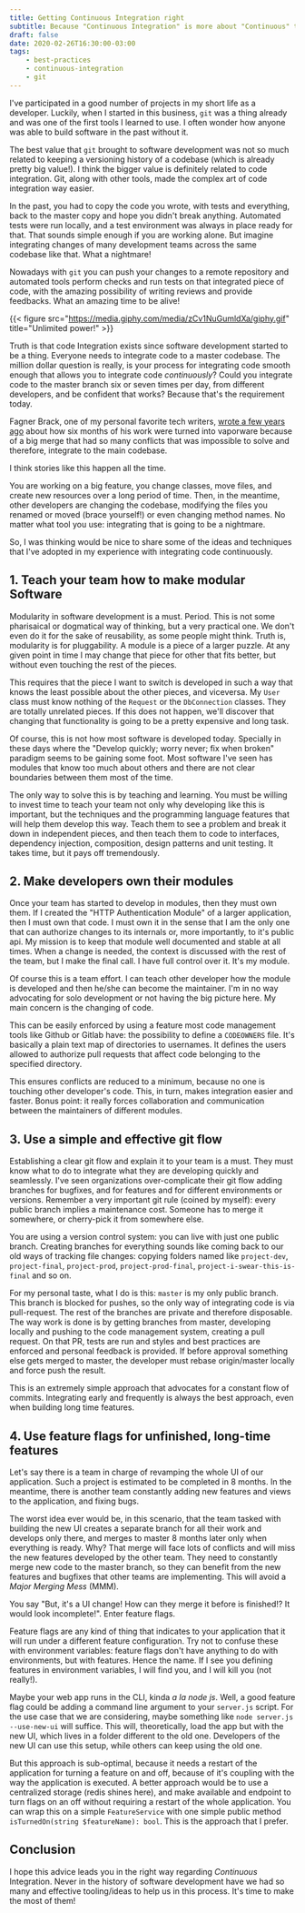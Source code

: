 ```yaml
---
title: Getting Continuous Integration right
subtitle: Because "Continuous Integration" is more about "Continuous" than "Integration"
draft: false
date: 2020-02-26T16:30:00-03:00
tags:
    - best-practices
    - continuous-integration
    - git
---
```


I've participated in a good number of projects in my short life as a developer. Luckily, when I started in this business, `git` was a thing already and was one of the first tools I learned to use. I often wonder how anyone was able to build software in the past without it.

The best value that `git` brought to software development was not so much related to keeping a versioning history of a codebase (which is already pretty big value!). I think the bigger value is definitely related to code integration. Git, along with other tools, made the complex art of code integration way easier.

In the past, you had to copy the code you wrote, with tests and everything, back to the master copy and hope you didn't break anything. Automated tests were run locally, and a test environment was always in place ready for that. That sounds simple enough if you are working alone. But imagine integrating changes of many development teams across the same codebase like that. What a nightmare!

Nowadays with `git` you can push your changes to a remote repository and automated tools perform checks and run tests on that integrated piece of code, with the amazing possibility of writing reviews and provide feedbacks. What an amazing time to be alive!

{{< figure src="https://media.giphy.com/media/zCv1NuGumldXa/giphy.gif" title="Unlimited power!" >}}

Truth is that code Integration exists since software development started to be a thing. Everyone needs to integrate code to a master codebase. The million dollar question is really, is your process for integrating code smooth enough that allows you to integrate code *continuously*? Could you integrate code to the master branch six or seven times per day, from different developers, and be confident that works? Because that's the requirement today.

Fagner Brack, one of my personal favorite tech writers, [wrote a few years ago][brack-merge-post] about how six months of his work were turned into vaporware because of a big merge that had so many conflicts that was impossible to solve and therefore, integrate to the main codebase.

I think stories like this happen all the time. 

You are working on a big feature, you change classes, move files, and create new resources over a long period of time. Then, in the meantime, other developers are changing the codebase, modifying the files you renamed or moved (brace yourself!) or even changing method names. No matter what tool you use: integrating that is going to be a nightmare.

So, I was thinking would be nice to share some of the ideas and techniques that I've adopted in my experience with integrating code continuously.

## 1. Teach your team how to make modular Software

Modularity in software development is a must. Period. This is not some pharisaical or dogmatical way of thinking, but a very practical one. We don't even do it for the sake of reusability, as some people might think. Truth is, modularity is for pluggability. A module is a piece of a larger puzzle. At any given point in time I may change that piece for other that fits better, but without even touching the rest of the pieces.

This requires that the piece I want to switch is developed in such a way that knows the least possible about the other pieces, and viceversa. My `User` class must know nothing of the `Request` or the `DbConnection` classes. They are totally unrelated pieces. If this does not happen, we'll discover that changing that functionality is going to be a pretty expensive and long task.

Of course, this is not how most software is developed today. Specially in these days where the "Develop quickly; worry never; fix when broken" paradigm seems to be gaining some foot. Most software I've seen has modules that know too much about others and there are not clear boundaries between them most of the time.

The only way to solve this is by teaching and learning. You must be willing to invest time to teach your team not only why developing like this is important, but the techniques and the programming language features that will help them develop this way. Teach them to see a problem and break it down in independent pieces, and then teach them to code to interfaces, dependency injection, composition, design patterns and unit testing. It takes time, but it pays off tremendously.

## 2. Make developers own their modules

Once your team has started to develop in modules, then they must own them. If I created the "HTTP Authentication Module" of a larger application, then I must own that code. I must own it in the sense that I am the only one that can authorize changes to its internals or, more importantly, to it's public api. My mission is to keep that module well documented and stable at all times. When a change is needed, the context is discussed with the rest of the team, but I make the final call. I have full control over it. It's my module.

Of course this is a team effort. I can teach other developer how the module is developed and then he/she can become the maintainer. I'm in no way advocating for solo development or not having the big picture here. My main concern is the changing of code.

This can be easily enforced by using a feature most code management tools like Github or Gitlab have: the possibility to define a `CODEOWNERS` file. It's basically a plain text map of directories to usernames. It defines the users allowed to authorize pull requests that affect code belonging to the specified directory.

This ensures conflicts are reduced to a minimum, because no one is touching other developer's code. This, in turn, makes integration easier and faster. Bonus point: it really forces collaboration and communication between the maintainers of different modules.

## 3. Use a simple and effective git flow

Establishing a clear git flow and explain it to your team is a must. They must know what to do to integrate what they are developing quickly and seamlessly. I've seen organizations over-complicate their git flow adding branches for bugfixes, and for features and for different environments or versions. Remember a very important git rule (coined by myself): every public branch implies a maintenance cost. Someone has to merge it somewhere, or cherry-pick it from somewhere else.

You are using a version control system: you can live with just one public branch. Creating branches for everything sounds like coming back to our old ways of tracking file changes: copying folders named like `project-dev`, `project-final`, `project-prod`, `project-prod-final`, `project-i-swear-this-is-final` and so on.

For my personal taste, what I do is this: `master` is my only public branch. This branch is blocked for pushes, so the only way of integrating code is via pull-request. The rest of the branches are private and therefore disposable. The way work is done is by getting branches from master, developing locally and pushing to the code management system, creating a pull request. On that PR, tests are run and styles and best practices are enforced and personal feedback is provided. If before approval something else gets merged to master, the developer must rebase origin/master locally and force push the result.

This is an extremely simple approach that advocates for a constant flow of commits. Integrating early and frequently is always the best approach, even when building long time features.

## 4. Use feature flags for unfinished, long-time features

Let's say there is a team in charge of revamping the whole UI of our application. Such a project is estimated to be completed in 8 months. In the meantime, there is another team constantly adding new features and views to the application, and fixing bugs.

The worst idea ever would be, in this scenario, that the team tasked with building the new UI creates a separate branch for all their work and develops only there, and merges to master 8 months later only when everything is ready. Why? That merge will face lots of conflicts and will miss the new features developed by the other team. They need to constantly merge new code to the master branch, so they can benefit from the new features and bugfixes that other teams are implementing. This will avoid a *Major Merging Mess* (MMM).

You say "But, it's a UI change! How can they merge it before is finished!? It would look incomplete!". Enter feature flags.

Feature flags are any kind of thing that indicates to your application that it will run under a different feature configuration. Try not to confuse these with environment variables: feature flags don't have anything to do with environments, but with features. Hence the name. If I see you defining features in environment variables, I will find you, and I will kill you (not really!).

Maybe your web app runs in the CLI, kinda *a la node js*. Well, a good feature flag could be adding a command line argument to your `server.js` script. For the use case that we are considering, maybe something like `node server.js --use-new-ui` will suffice. This will, theoretically, load the app but with the new UI, which lives in a folder different to the old one. Developers of the new UI can use this setup, while others can keep using the old one.

But this approach is sub-optimal, because it needs a restart of the application for turning a feature on and off, because of it's coupling with the way the application is executed. A better approach would be to use a centralized storage (redis shines here), and make available and endpoint to turn flags on an off without requiring a restart of the whole application. You can wrap this on a simple `FeatureService` with one simple public method `isTurnedOn(string $featureName): bool`. This is the approach that I prefer.

## Conclusion

I hope this advice leads you in the right way regarding *Continuous* Integration. Never in the history of software development have we had so many and effective tooling/ideas to help us in this process. It's time to make the most of them!

[brack-merge-post]: https://hackernoon.com/continuous-integration-a-merge-story-16d8c81b4077